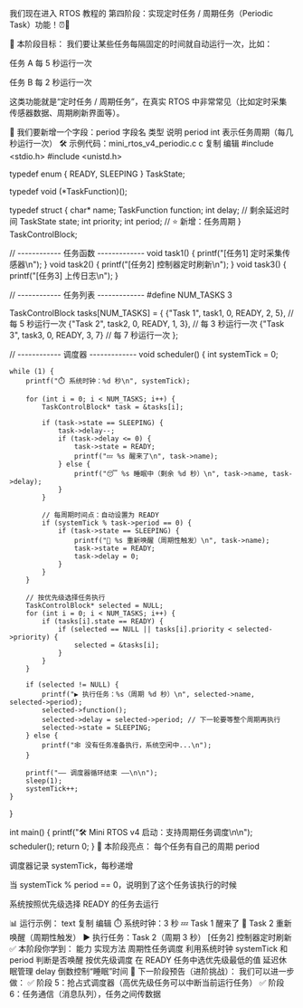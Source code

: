 我们现在进入 RTOS 教程的 第四阶段：实现定时任务 / 周期任务（Periodic Task）功能！⏰🔁

🎯 本阶段目标：
我们要让某些任务每隔固定的时间就自动运行一次，比如：

任务 A 每 5 秒运行一次

任务 B 每 2 秒运行一次

这类功能就是“定时任务 / 周期任务”，在真实 RTOS 中非常常见（比如定时采集传感器数据、周期刷新界面等）。

🧱 我们要新增一个字段：period
字段名	类型	说明
period	int	表示任务周期（每几秒运行一次）
🛠️ 示例代码：mini_rtos_v4_periodic.c
c
复制
编辑
#include <stdio.h>
#include <unistd.h>

typedef enum {
    READY,
    SLEEPING
} TaskState;

typedef void (*TaskFunction)();

typedef struct {
    char* name;
    TaskFunction function;
    int delay;       // 剩余延迟时间
    TaskState state;
    int priority;
    int period;      // ⭐ 新增：任务周期
} TaskControlBlock;

// ------------ 任务函数 -------------
void task1() { printf("[任务1] 定时采集传感器\n"); }
void task2() { printf("[任务2] 控制器定时刷新\n"); }
void task3() { printf("[任务3] 上传日志\n"); }

// ------------ 任务列表 -------------
#define NUM_TASKS 3

TaskControlBlock tasks[NUM_TASKS] = {
    {"Task 1", task1, 0, READY, 2, 5}, // 每 5 秒运行一次
    {"Task 2", task2, 0, READY, 1, 3}, // 每 3 秒运行一次
    {"Task 3", task3, 0, READY, 3, 7}  // 每 7 秒运行一次
};

// ------------ 调度器 -------------
void scheduler() {
    int systemTick = 0;

    while (1) {
        printf("⏱️ 系统时钟：%d 秒\n", systemTick);

        for (int i = 0; i < NUM_TASKS; i++) {
            TaskControlBlock* task = &tasks[i];

            if (task->state == SLEEPING) {
                task->delay--;
                if (task->delay <= 0) {
                    task->state = READY;
                    printf("💤 %s 醒来了\n", task->name);
                } else {
                    printf("😴 %s 睡眠中（剩余 %d 秒）\n", task->name, task->delay);
                }
            }

            // 每周期时间点：自动设置为 READY
            if (systemTick % task->period == 0) {
                if (task->state == SLEEPING) {
                    printf("🔄 %s 重新唤醒（周期性触发）\n", task->name);
                    task->state = READY;
                    task->delay = 0;
                }
            }
        }

        // 按优先级选择任务执行
        TaskControlBlock* selected = NULL;
        for (int i = 0; i < NUM_TASKS; i++) {
            if (tasks[i].state == READY) {
                if (selected == NULL || tasks[i].priority < selected->priority) {
                    selected = &tasks[i];
                }
            }
        }

        if (selected != NULL) {
            printf("▶️ 执行任务：%s（周期 %d 秒）\n", selected->name, selected->period);
            selected->function();
            selected->delay = selected->period; // 下一轮要等整个周期再执行
            selected->state = SLEEPING;
        } else {
            printf("🕸️ 没有任务准备执行，系统空闲中...\n");
        }

        printf("—— 调度器循环结束 ——\n\n");
        sleep(1);
        systemTick++;
    }
}
 
int main() {
    printf("🛠️ Mini RTOS v4 启动：支持周期任务调度\n\n");
    scheduler();
    return 0;
}
📌 本阶段亮点：
每个任务有自己的周期 period

调度器记录 systemTick，每秒递增

当 systemTick % period == 0，说明到了这个任务该执行的时候

系统按照优先级选择 READY 的任务去运行

📊 运行示例：
text
复制
编辑
⏱️ 系统时钟：3 秒
💤 Task 1 醒来了
🔄 Task 2 重新唤醒（周期性触发）
▶️ 执行任务：Task 2（周期 3 秒）
[任务2] 控制器定时刷新
✅ 本阶段你学到：
能力	实现方法
周期性任务调度	利用系统时钟 systemTick 和 period 判断是否唤醒
按优先级调度	在 READY 任务中选优先级最低的值
延迟休眠管理	delay 倒数控制“睡眠”时间
🚀 下一阶段预告（进阶挑战）：
我们可以进一步做： ✅ 阶段 5：抢占式调度器（高优先级任务可以中断当前运行任务）
✅ 阶段 6：任务通信（消息队列），任务之间传数据
